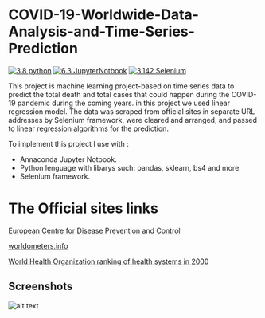 # COVID-19-Worldwide-Data-Analysis-and-Time-Series-Prediction

[![3.8 python](https://img.shields.io/badge/Python-3.8.12-blue.svg)](https://opensource.org/licenses/)
[![6.3 JupyterNotbook](https://img.shields.io/badge/JupyterNotbook-6.3.0-green.svg)](https://opensource.org/licenses/)
[![3.142 Selenium](https://img.shields.io/badge/Selenium-3.142.5-yellow.svg)](https://mvnrepository.com/artifact/org.seleniumhq.selenium/selenium-api)


This project is machine learning project-based on time series data to predict the total death and total cases that could happen during the COVID-19 pandemic during the coming years. in this project we used linear regression model. 
The data was scraped from official sites in separate URL addresses by Selenium framework, were cleared and arranged, and passed to linear regression algorithms for the prediction.

To implement this project I use with : 
*   Annaconda Jupyter Notbook.
*   Python lenguage with libarys such: pandas, sklearn, bs4 and more.
*   Selenium framework.



# The Official sites links

[European Centre for Disease Prevention and Control](https://www.ecdc.europa.eu/en/geographical-distribution-2019-ncov-cases)

[worldometers.info](https://www.worldometers.info/coronavirus/?utm_campaign=homeAdvegas1?)

[World Health Organization ranking of health systems in 2000](https://en.wikipedia.org/wiki/World_Health_Organization_ranking_of_health_systems_in_2000#Ranking)

## Screenshots

![alt text](https://github.com/[roibar81]/[Final-project-data-science]/blob/[branch]/image.jpg?raw=true)


